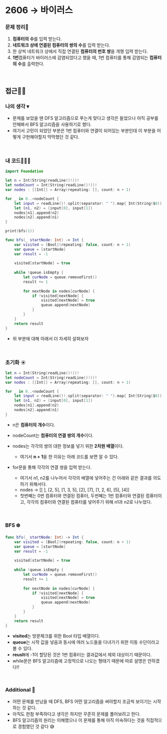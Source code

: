 # 2606 → 바이러스
### 문제 정리📝
1. **컴퓨터의 수**를 입력 받는다.
2. **네트워크 상에 연결된 컴퓨터의 쌍의 수**를 입력 받는다.
3. 한 상씩 네트워크 상에서 직접 연결된 **컴퓨터의 번호 쌍**을 개행 입력 받는다.
4. **1번**컴퓨터가 바이러스에 감염되었다고 했을 때, 1번 컴퓨터를 통해 감염되는 **컴퓨터의 수**를 출력한다.

</br>

## 접근🚶🏻
### 나의 생각 ▾
- 문제를 보았을 땐 DFS 알고리즘으로 푸는게 맞다고 생각은 들었으나 아직 공부를 안해봐서 BFS 알고리즘을 사용하기로 했다.
- 여기서 고민이 되었던 부분은 1번 컴퓨터와 연결이 되어있는 부분인데 이 부분을 어떻게 구현해야할지 막막했던 것 같다.

</br>

### 내 코드👨🏻‍💻
```swift
import Foundation

let n = Int(String(readLine()!))!
let nodeCount = Int(String(readLine()!))!
var nodes : [[Int]] = Array(repeating: [], count: n + 1)

for _ in 0..<nodeCount {
    let input = readLine()!.split(separator: " ").map{ Int(String($0))! }
    let (n1, n2) = (input[0], input[1])
    nodes[n1].append(n2)
    nodes[n2].append(n1)
}

print(bfs(1))

func bfs(_ startNode: Int) -> Int {
    var visited = [Bool](repeating: false, count: n + 1)
    var queue = [startNode]
    var result = -1
    
    visited[startNode] = true
    
    while !queue.isEmpty {
        let curNode = queue.removeFirst()
        result += 1
        
        for nextNode in nodes[curNode] {
            if !visited[nextNode] {
                visited[nextNode] = true
                queue.append(nextNode)
            }
        }
    }
    return result
}
```

- 위 부분에 대해 아래서 더 자세히 살펴보자

</br>


### 초기화 ☀️
```swift
let n = Int(String(readLine()!))!
let nodeCount = Int(String(readLine()!))!
var nodes : [[Int]] = Array(repeating: [], count: n + 1)

for _ in 0..<nodeCount {
    let input = readLine()!.split(separator: " ").map{ Int(String($0))! }
    let (n1, n2) = (input[0], input[1])
    nodes[n1].append(n2)
    nodes[n2].append(n1)
}
```

* n은 **컴퓨터의 개수**이다.
* nodeCount는 **컴퓨터의 연결 쌍의 개수**이다.

* nodes는 각각의 쌍의 대한 정보를 넣기 위한 **2차원 배열**이다.
    * 여기서 **n + 1**을 한 이유는 아래 코드를 보면 알 수 있다.
    
* for문을 통해 각각의 연결 쌍을 입력 받는다.
    * 여기서 n1, n2를 나누어서 각각의 배열에 넣어주는 건 아래와 같은 결과를 의도하기 위해서다.
    * nodes → [[ ], [2, 5], [1, 3, 5], [2], [7], [1, 2, 6], [5], [4]]
    * 첫번째는 0번 컴퓨터와 연결된 컴퓨터, 두번째는 1번 컴퓨터와 연결된 컴퓨터이고, 각각의 컴퓨터와 연결된 컴퓨터를 넣어주기 위해 n1과 n2로 나누었다.
     
</br>

### BFS ❄️
```swift
func bfs(_ startNode: Int) -> Int {
    var visited = [Bool](repeating: false, count: n + 1)
    var queue = [startNode]
    var result = -1
    
    visited[startNode] = true
    
    while !queue.isEmpty {
        let curNode = queue.removeFirst()
        result += 1
        
        for nextNode in nodes[curNode] {
            if !visited[nextNode] {
                visited[nextNode] = true
                queue.append(nextNode)
            }
        }
    }
    return result
}
```

* **visited**는 방문체크를 위한 Bool 타입 배열이다.
* **queue**는 시작 값을 넣음과 동시에 여러 노드들을 다녀가기 위한 이동 수단이라고 볼 수 있다.
* **reuslt**에 -1이 할당된 것은 1번 컴퓨터는 결과값에서 제외 대상이기 때문이다.
* while문은 BFS 알고리즘에 고정적으로 나오는 형태기 때문에 따로 설명은 안하겠다!!


</br>

### Additional 📂
- 어떤 문제를 만났을 때 DFS, BFS 어떤 알고리즘을 써야할지 조금씩 보이기는 시작하는 것 같다.
- 아직도 한참 부족하다고 생각은 하지만 꾸준히 문제를 풀어보려고 한다.
- BFS 알고리즘의 원리는 이해했으나 이 문제를 통해 아직 미숙하다는 것을 직접적으로 경험했던 것 같다 😅
